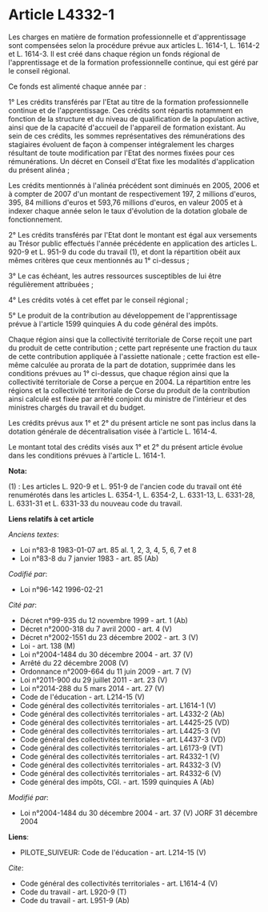 # Article L4332-1

Les charges en matière de formation professionnelle et d'apprentissage sont compensées selon la procédure prévue aux articles
L. 1614-1, L. 1614-2 et L. 1614-3. Il est créé dans chaque région un fonds régional de l'apprentissage et de la formation
professionnelle continue, qui est géré par le conseil régional. 

Ce fonds est alimenté chaque année par : 

1° Les crédits transférés par l'Etat au titre de la formation professionnelle continue et de l'apprentissage. Ces crédits
sont répartis notamment en fonction de la structure et du niveau de qualification de la population active, ainsi que de la
capacité d'accueil de l'appareil de formation existant. Au sein de ces crédits, les sommes représentatives des rémunérations
des stagiaires évoluent de façon à compenser intégralement les charges résultant de toute modification par l'Etat des normes
fixées pour ces rémunérations. Un décret en Conseil d'Etat fixe les modalités d'application du présent alinéa ; 

Les crédits mentionnés à l'alinéa précédent sont diminués en 2005, 2006 et à compter de 2007 d'un montant de respectivement
197, 2 millions d'euros, 395, 84 millions d'euros et 593,76 millions d'euros, en valeur 2005 et à indexer chaque année selon
le taux d'évolution de la dotation globale de fonctionnement. 

2° Les crédits transférés par l'Etat dont le montant est égal aux versements au Trésor public effectués l'année précédente en
application des articles L. 920-9 et L. 951-9 du code du travail (1), et dont la répartition obéit aux mêmes critères que
ceux mentionnés au 1° ci-dessus ; 

3° Le cas échéant, les autres ressources susceptibles de lui être régulièrement attribuées ; 

4° Les crédits votés à cet effet par le conseil régional ; 

5° Le produit de la contribution au développement de l'apprentissage prévue à l'article 1599 quinquies A du code général des
impôts. 

Chaque région ainsi que la collectivité territoriale de Corse reçoit une part du produit de cette contribution ; cette part
représente une fraction du taux de cette contribution appliquée à l'assiette nationale ; cette fraction est elle-même
calculée au prorata de la part de dotation, supprimée dans les conditions prévues au 1° ci-dessus, que chaque région ainsi
que la collectivité territoriale de Corse a perçue en 2004. La répartition entre les régions et la collectivité territoriale
de Corse du produit de la contribution ainsi calculé est fixée par arrêté conjoint du ministre de l'intérieur et des
ministres chargés du travail et du budget. 

Les crédits prévus aux 1° et 2° du présent article ne sont pas inclus dans la dotation générale de décentralisation visée à
l'article L. 1614-4. 

Le montant total des crédits visés aux 1° et 2° du présent article évolue dans les conditions prévues à l'article L. 1614-1.

**Nota:**

(1) :   Les articles L. 920-9 et L. 951-9 de l'ancien code du travail ont été renumérotés dans les articles L. 6354-1, L.
6354-2, L. 6331-13, L. 6331-28, L. 6331-31 et L. 6331-33 du nouveau code du travail.

**Liens relatifs à cet article**

_Anciens textes_:

  - Loi n°83-8 1983-01-07 art. 85 al. 1, 2, 3, 4, 5, 6, 7 et 8
  - Loi n°83-8 du 7 janvier 1983 - art. 85 (Ab)

_Codifié par_:

  - Loi n°96-142 1996-02-21

_Cité par_:

  - Décret n°99-935 du 12 novembre 1999 - art. 1 (Ab)
  - Décret n°2000-318 du 7 avril 2000 - art. 4 (V)
  - Décret n°2002-1551 du 23 décembre 2002 - art. 3 (V)
  - Loi - art. 138 (M)
  - Loi n°2004-1484 du 30 décembre 2004 - art. 37 (V)
  - Arrêté du 22 décembre 2008 (V)
  - Ordonnance n°2009-664 du 11 juin 2009 - art. 7 (V)
  - Loi n°2011-900 du 29 juillet 2011 - art. 23 (V)
  - Loi n°2014-288 du 5 mars 2014 - art. 27 (V)
  - Code de l'éducation - art. L214-15 (V)
  - Code général des collectivités territoriales - art. L1614-1 (V)
  - Code général des collectivités territoriales - art. L4332-2 (Ab)
  - Code général des collectivités territoriales - art. L4425-25 (VD)
  - Code général des collectivités territoriales - art. L4425-3 (V)
  - Code général des collectivités territoriales - art. L4437-3 (VD)
  - Code général des collectivités territoriales - art. L6173-9 (VT)
  - Code général des collectivités territoriales - art. R4332-1 (V)
  - Code général des collectivités territoriales - art. R4332-3 (V)
  - Code général des collectivités territoriales - art. R4332-6 (V)
  - Code général des impôts, CGI. - art. 1599 quinquies A (Ab)

_Modifié par_:

  - Loi n°2004-1484 du 30 décembre 2004 - art. 37 (V) JORF 31 décembre 2004

**Liens**:

  - PILOTE_SUIVEUR: Code de l'éducation - art. L214-15 (V)

_Cite_:

  - Code général des collectivités territoriales - art. L1614-4 (V)
  - Code du travail - art. L920-9 (T)
  - Code du travail - art. L951-9 (Ab)
